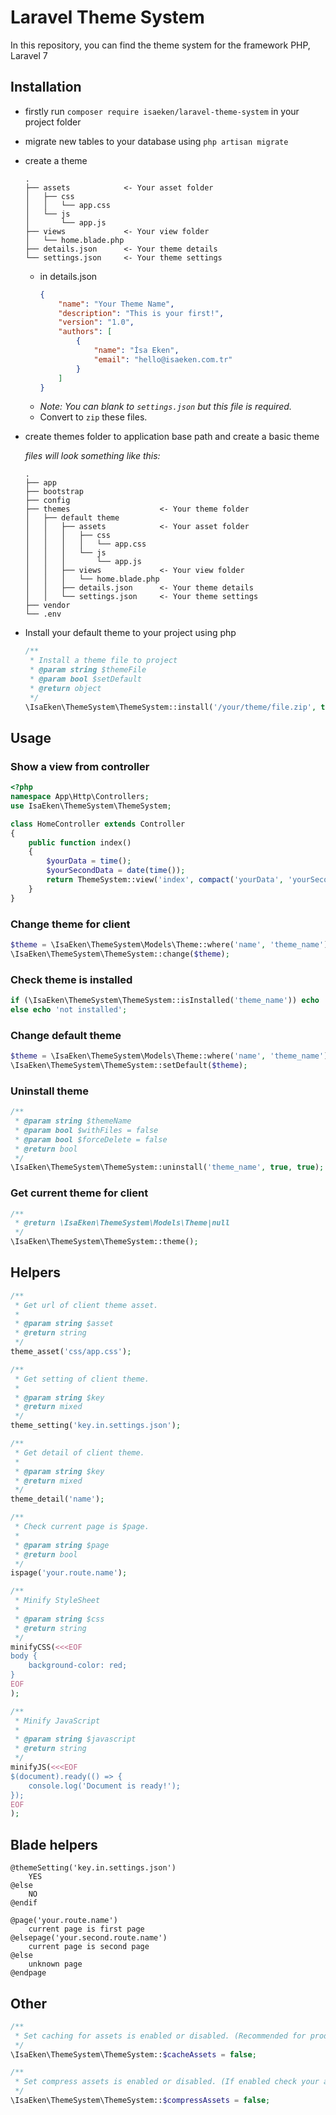 # Laravel Theme System
In this repository, you can find the theme system for the framework PHP, Laravel 7

## Installation
- firstly run ```composer require isaeken/laravel-theme-system``` in your project folder

- migrate new tables to your database using ```php artisan migrate```

- create a theme
  ````
  .
  ├── assets            <- Your asset folder
  │   ├── css
  │   │   └── app.css
  │   └── js
  │       └── app.js
  ├── views             <- Your view folder
  │   └── home.blade.php
  ├── details.json      <- Your theme details
  └── settings.json     <- Your theme settings
  ````
  - in details.json
      ````json
      {
          "name": "Your Theme Name",
          "description": "This is your first!",
          "version": "1.0",
          "authors": [
              {
                  "name": "İsa Eken",
                  "email": "hello@isaeken.com.tr"
              }
          ]
      }
      ````
   - *Note: You can blank to ``settings.json`` but this file is required.*
   - Convert to ``zip`` these files.

- create themes folder to application base path and create a basic theme
  
  *files will look something like this:*
  ````
  .
  ├── app
  ├── bootstrap
  ├── config
  ├── themes                    <- Your theme folder
  │   ├── default theme
  │   │   ├── assets            <- Your asset folder
  │   │   │   ├── css
  │   │   │   │   └── app.css
  │   │   │   └── js
  │   │   │       └── app.js
  │   │   ├── views             <- Your view folder
  │   │   │   └── home.blade.php
  │   │   ├── details.json      <- Your theme details
  │   │   └── settings.json     <- Your theme settings
  ├── vendor
  └── .env
  ````
- Install your default theme to your project using php
    ````php
    /**
     * Install a theme file to project
     * @param string $themeFile
     * @param bool $setDefault
     * @return object
     */
    \IsaEken\ThemeSystem\ThemeSystem::install('/your/theme/file.zip', true);
    ````

## Usage
### Show a view from controller
````php
<?php
namespace App\Http\Controllers;
use IsaEken\ThemeSystem\ThemeSystem;

class HomeController extends Controller
{
    public function index()
    {
        $yourData = time();
        $yourSecondData = date(time());
        return ThemeSystem::view('index', compact('yourData', 'yourSecondData'));
    }
}
````

### Change theme for client
````php
$theme = \IsaEken\ThemeSystem\Models\Theme::where('name', 'theme_name')->first();
\IsaEken\ThemeSystem\ThemeSystem::change($theme);
````

### Check theme is installed
````php
if (\IsaEken\ThemeSystem\ThemeSystem::isInstalled('theme_name')) echo 'installed';
else echo 'not installed';
````

### Change default theme
````php
$theme = \IsaEken\ThemeSystem\Models\Theme::where('name', 'theme_name')->first();
\IsaEken\ThemeSystem\ThemeSystem::setDefault($theme);
````

### Uninstall theme
````php
/**
 * @param string $themeName
 * @param bool $withFiles = false
 * @param bool $forceDelete = false
 * @return bool
 */
\IsaEken\ThemeSystem\ThemeSystem::uninstall('theme_name', true, true);
````

### Get current theme for client
````php
/**
 * @return \IsaEken\ThemeSystem\Models\Theme|null
 */
\IsaEken\ThemeSystem\ThemeSystem::theme();
````

## Helpers
````php
/**
 * Get url of client theme asset.
 *
 * @param string $asset
 * @return string
 */
theme_asset('css/app.css');

/**
 * Get setting of client theme.
 *
 * @param string $key
 * @return mixed
 */
theme_setting('key.in.settings.json');

/**
 * Get detail of client theme.
 *
 * @param string $key
 * @return mixed
 */
theme_detail('name');

/**
 * Check current page is $page.
 *
 * @param string $page
 * @return bool
 */
ispage('your.route.name');

/**
 * Minify StyleSheet
 *
 * @param string $css
 * @return string
 */
minifyCSS(<<<EOF
body {
    background-color: red;
}
EOF
);

/**
 * Minify JavaScript
 *
 * @param string $javascript
 * @return string
 */
minifyJS(<<<EOF
$(document).ready(() => {
    console.log('Document is ready!');
});
EOF
);
````

## Blade helpers
````blade
@themeSetting('key.in.settings.json')
    YES
@else
    NO
@endif

@page('your.route.name')
    current page is first page
@elsepage('your.second.route.name')
    current page is second page
@else
    unknown page
@endpage
````

## Other
````php
/**
 * Set caching for assets is enabled or disabled. (Recommended for production)
 */
\IsaEken\ThemeSystem\ThemeSystem::$cacheAssets = false;

/**
 * Set compress assets is enabled or disabled. (If enabled check your assets running correctly!)
 */
\IsaEken\ThemeSystem\ThemeSystem::$compressAssets = false;
````
